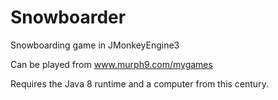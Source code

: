 # Snowboarder
Snowboarding game in JMonkeyEngine3

Can be played from www.murph9.com/mygames

Requires the Java 8 runtime and a computer from this century. 
